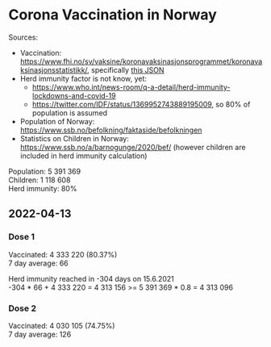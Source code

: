 # Corona Vaccination in Norway

Sources:

- Vaccination: <https://www.fhi.no/sv/vaksine/koronavaksinasjonsprogrammet/koronavaksinasjonsstatistikk/>, specifically [this JSON](https://www.fhi.no/api/chartdata/api/99119)
- Herd immunity factor is not know, yet:
  - <https://www.who.int/news-room/q-a-detail/herd-immunity-lockdowns-and-covid-19>
  - <https://twitter.com/IDF/status/1369952743889195009>, so 80% of population is assumed
- Population of Norway: <https://www.ssb.no/befolkning/faktaside/befolkningen>
- Statistics on Children in Norway: https://www.ssb.no/a/barnogunge/2020/bef/ (however children are included in herd immunity calculation)

Population: 5 391 369  
Children: 1 118 608  
Herd immunity: 80%  

## 2022-04-13

### Dose 1

Vaccinated: 4 333 220 (80.37%)  
7 day average: 66

Herd immunity reached in -304 days on 15.6.2021  
-304 * 66 + 4 333 220 = 4 313 156 >= 5 391 369 * 0.8 = 4 313 096

### Dose 2

Vaccinated: 4 030 105 (74.75%)  
7 day average: 126

